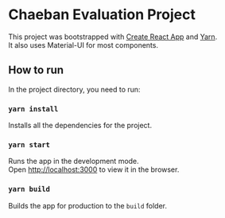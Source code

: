 # Chaeban Evaluation Project

This project was bootstrapped with [Create React App](https://github.com/facebook/create-react-app) and [Yarn](https://classic.yarnpkg.com/en/docs/install/).\
It also uses Material-UI for most components.

## How to run

In the project directory, you need to run:

### `yarn install`

Installs all the dependencies for the project.

### `yarn start`

Runs the app in the development mode.\
Open [http://localhost:3000](http://localhost:3000) to view it in the browser.

### `yarn build`
Builds the app for production to the `build` folder.


